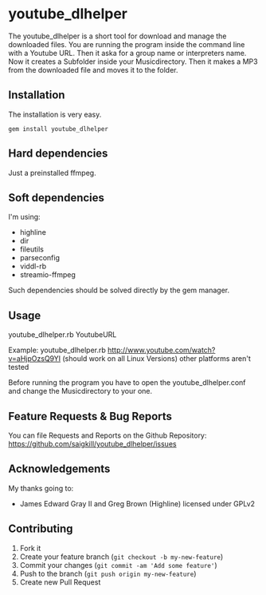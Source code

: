 # youtube_dlhelper

The youtube_dlhelper is a short tool for download and manage the downloaded files. You are running the program inside the command line with a Youtube URL. Then it aska for a
group name or interpreters name. Now it creates a Subfolder inside your Musicdirectory. Then it makes a MP3 from the downloaded file and moves it to the folder.


## Installation

The installation is very easy.

    gem install youtube_dlhelper

## Hard dependencies
Just a preinstalled ffmpeg.

## Soft dependencies
I'm using:

* highline
* dir
* fileutils
* parseconfig
* viddl-rb
* streamio-ffmpeg

Such dependencies should be solved directly by the gem manager.

## Usage
youtube_dlhelper.rb YoutubeURL

Example:
youtube_dlhelper.rb http://www.youtube.com/watch?v=aHjpOzsQ9YI (should work on all Linux Versions)
other platforms aren't tested

Before running the program you have to open the youtube_dlhelper.conf and change the Musicdirectory to your one.

## Feature Requests & Bug Reports
You can file Requests and Reports on the Github Repository: https://github.com/saigkill/youtube_dlhelper/issues

## Acknowledgements
My thanks going to:

* James Edward Gray II and Greg Brown (Highline) licensed under GPLv2

## Contributing

1. Fork it
2. Create your feature branch (`git checkout -b my-new-feature`)
3. Commit your changes (`git commit -am 'Add some feature'`)
4. Push to the branch (`git push origin my-new-feature`)
5. Create new Pull Request
